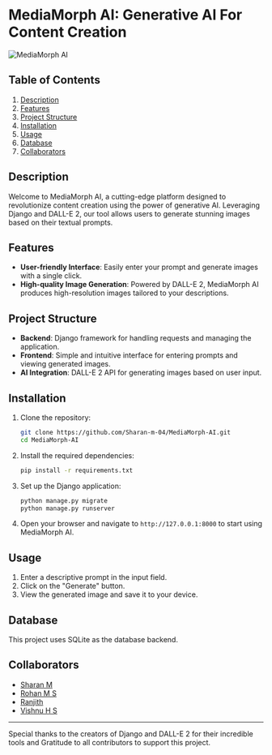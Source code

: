 # MediaMorph AI: Generative AI For Content Creation

![MediaMorph AI](https://github.com/Sharan-m-04/MediaMorph-AI/assets/101189789/9f8513ba-6671-4f6b-a9a0-3dbd02bf4fe8)

## Table of Contents
1. [Description](#description)
2. [Features](#features)
3. [Project Structure](#project-structure)
4. [Installation](#installation)
5. [Usage](#usage)
6. [Database](#database)
7. [Collaborators](#collaborators)

## Description

Welcome to MediaMorph AI, a cutting-edge platform designed to revolutionize content creation using the power of generative AI. Leveraging Django and DALL-E 2, our tool allows users to generate stunning images based on their textual prompts.

## Features

- **User-friendly Interface**: Easily enter your prompt and generate images with a single click.
- **High-quality Image Generation**: Powered by DALL-E 2, MediaMorph AI produces high-resolution images tailored to your descriptions.

## Project Structure

- **Backend**: Django framework for handling requests and managing the application.
- **Frontend**: Simple and intuitive interface for entering prompts and viewing generated images.
- **AI Integration**: DALL-E 2 API for generating images based on user input.

## Installation

1. Clone the repository:
   ```bash
   git clone https://github.com/Sharan-m-04/MediaMorph-AI.git
   cd MediaMorph-AI
   ```

2. Install the required dependencies:
   ```bash
   pip install -r requirements.txt
   ```

3. Set up the Django application:
   ```bash
   python manage.py migrate
   python manage.py runserver
   ```

4. Open your browser and navigate to `http://127.0.0.1:8000` to start using MediaMorph AI.

## Usage

1. Enter a descriptive prompt in the input field.
2. Click on the "Generate" button.
3. View the generated image and save it to your device.

## Database

This project uses SQLite as the database backend.

## Collaborators

- [Sharan M](https://github.com/Sharan-m-04)
- [Rohan M S](https://github.com/Rohan-ms23)
- [Ranjith](https://github.com/ranjith-nayak)
- [Vishnu H S](https://github.com/VisHnuhs117)

---

Special thanks to the creators of Django and DALL-E 2 for their incredible tools and Gratitude to all contributors to support this project.
